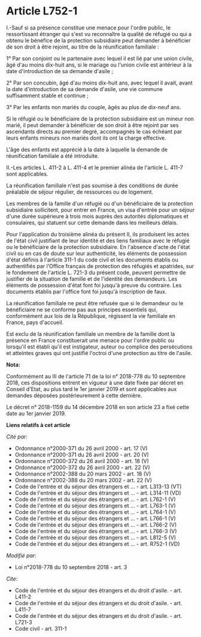 # Article L752-1

I.-Sauf si sa présence constitue une menace pour l'ordre public, le ressortissant étranger qui s'est vu reconnaître la
qualité de réfugié ou qui a obtenu le bénéfice de la protection subsidiaire peut demander à bénéficier de son droit à être
rejoint, au titre de la réunification familiale :

1° Par son conjoint ou le partenaire avec lequel il est lié par une union civile, âgé d'au moins dix-huit ans, si le mariage
ou l'union civile est antérieur à la date d'introduction de sa demande d'asile ;

2° Par son concubin, âgé d'au moins dix-huit ans, avec lequel il avait, avant la date d'introduction de sa demande d'asile,
une vie commune suffisamment stable et continue ;

3° Par les enfants non mariés du couple, âgés au plus de dix-neuf ans.

Si le réfugié ou le bénéficiaire de la protection subsidiaire est un mineur non marié, il peut demander à bénéficier de son
droit à être rejoint par ses ascendants directs au premier degré, accompagnés le cas échéant par leurs enfants mineurs non
mariés dont ils ont la charge effective.

L'âge des enfants est apprécié à la date à laquelle la demande de réunification familiale a été introduite.

II.-Les articles L. 411-2 à L. 411-4 et le premier alinéa de l'article L. 411-7 sont applicables.

La réunification familiale n'est pas soumise à des conditions de durée préalable de séjour régulier, de ressources ou de
logement.

Les membres de la famille d'un réfugié ou d'un bénéficiaire de la protection subsidiaire sollicitent, pour entrer en France,
un visa d'entrée pour un séjour d'une durée supérieure à trois mois auprès des autorités diplomatiques et consulaires, qui
statuent sur cette demande dans les meilleurs délais.

Pour l'application du troisième alinéa du présent II, ils produisent les actes de l'état civil justifiant de leur identité et
des liens familiaux avec le réfugié ou le bénéficiaire de la protection subsidiaire. En l'absence d'acte de l'état civil ou
en cas de doute sur leur authenticité, les éléments de possession d'état définis à l'article 311-1 du code civil et les
documents établis ou authentifiés par l'Office français de protection des réfugiés et apatrides, sur le fondement de
l'article L. 721-3 du présent code, peuvent permettre de justifier de la situation de famille et de l'identité des
demandeurs. Les éléments de possession d'état font foi jusqu'à preuve du contraire. Les documents établis par l'office font
foi jusqu'à inscription de faux.

La réunification familiale ne peut être refusée que si le demandeur ou le bénéficiaire ne se conforme pas aux principes
essentiels qui, conformément aux lois de la République, régissent la vie familiale en France, pays d'accueil.

Est exclu de la réunification familiale un membre de la famille dont la présence en France constituerait une menace pour
l'ordre public ou lorsqu'il est établi qu'il est instigateur, auteur ou complice des persécutions et atteintes graves qui ont
justifié l'octroi d'une protection au titre de l'asile.

**Nota:**

Conformément au III de l'article 71 de la loi n° 2018-778 du 10 septembre 2018, ces dispositions entrent en vigueur à une
date fixée par décret en Conseil d'Etat, au plus tard le 1er janvier 2019 et sont applicables aux demandes déposées
postérieurement à cette dernière.

Le décret n° 2018-1159 du 14 décembre 2018 en son article 23 a fixé cette date au 1er janvier 2019.

**Liens relatifs à cet article**

_Cité par_:

  - Ordonnance n°2000-371 du 26 avril 2000 - art. 17 (V)
  - Ordonnance n°2000-371 du 26 avril 2000 - art. 20 (V)
  - Ordonnance n°2000-372 du 26 avril 2000 - art. 18 (V)
  - Ordonnance n°2000-372 du 26 avril 2000 - art. 22 (V)
  - Ordonnance n°2002-388 du 20 mars 2002 - art. 18 (V)
  - Ordonnance n°2002-388 du 20 mars 2002 - art. 22 (V)
  - Code de l'entrée et du séjour des étrangers et ... - art. L313-13 (VT)
  - Code de l'entrée et du séjour des étrangers et ... - art. L314-11 (VD)
  - Code de l'entrée et du séjour des étrangers et ... - art. L762-1 (V)
  - Code de l'entrée et du séjour des étrangers et ... - art. L763-1 (V)
  - Code de l'entrée et du séjour des étrangers et ... - art. L764-1 (V)
  - Code de l'entrée et du séjour des étrangers et ... - art. L766-1 (V)
  - Code de l'entrée et du séjour des étrangers et ... - art. L766-2 (V)
  - Code de l'entrée et du séjour des étrangers et ... - art. L766-3 (V)
  - Code de l'entrée et du séjour des étrangers et ... - art. L812-5 (V)
  - Code de l'entrée et du séjour des étrangers et ... - art. R752-1 (VD)

_Modifié par_:

  - Loi n°2018-778 du 10 septembre 2018 - art. 3

_Cite_:

  - Code de l'entrée et du séjour des étrangers et du droit d'asile. - art. L411-2
  - Code de l'entrée et du séjour des étrangers et du droit d'asile. - art. L411-7
  - Code de l'entrée et du séjour des étrangers et du droit d'asile. - art. L721-3
  - Code civil - art. 311-1
